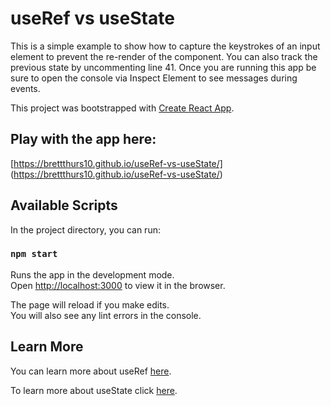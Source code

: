 # useRef vs useState

This is a simple example to show how to capture the keystrokes of an input element to prevent the re-render of the component. You can also track the previous state by uncommenting line 41. Once you are running this app be sure to open the console via Inspect Element to see messages during events.

This project was bootstrapped with [Create React App](https://github.com/facebook/create-react-app).

## Play with the app here:

[https://brettthurs10.github.io/useRef-vs-useState/] (https://brettthurs10.github.io/useRef-vs-useState/)

## Available Scripts

In the project directory, you can run:

### `npm start`

Runs the app in the development mode.\
Open [http://localhost:3000](http://localhost:3000) to view it in the browser.

The page will reload if you make edits.\
You will also see any lint errors in the console.

## Learn More

You can learn more about useRef [here](https://reactjs.org/docs/hooks-reference.html#useref).

To learn more about useState click [here](https://reactjs.org/docs/hooks-reference.html#usestate).
